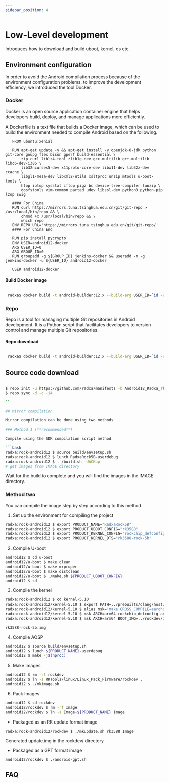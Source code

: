```yaml
---
sidebar_position: 4
---
```


# Low-Level development

Introduces how to download and build uboot, kernel, os etc.

## Environment configuration

In order to avoid the Android compilation process because of the environment configuration problems, to improve the development efficiency, we introduced the tool Docker.

### Docker

Docker is an open source application container engine that helps developers build, deploy, and manage applications more efficiently.

A Dockerfile is a text file that builds a Docker image, which can be used to build the environment needed to compile Android based on the following.

```
   FROM ubuntu:xenial

   RUN apt-get update -y && apt-get install -y openjdk-8-jdk python git-core gnupg flex bison gperf build-essential \
       zip curl liblz4-tool zlib1g-dev gcc-multilib g++-multilib libc6-dev-i386 \
       lib32ncurses5-dev x11proto-core-dev libx11-dev lib32z-dev ccache \
       libgl1-mesa-dev libxml2-utils xsltproc unzip mtools u-boot-tools \
       htop iotop sysstat iftop pigz bc device-tree-compiler lunzip \
       dosfstools vim-common parted udev libssl-dev python3 python-pip lzop swig

   #### For China
   RUN curl https://mirrors.tuna.tsinghua.edu.cn/git/git-repo > /usr/local/bin/repo && \
       chmod +x /usr/local/bin/repo && \
       which repo
   ENV REPO_URL='https://mirrors.tuna.tsinghua.edu.cn/git/git-repo/'
   #### For China End

   RUN pip install pycrypto
   ENV USER=android12-docker
   ARG USER_ID=0
   ARG GROUP_ID=0
   RUN groupadd -g ${GROUP_ID} jenkins-docker && useradd -m -g jenkins-docker -u ${USER_ID} android12-docker

   USER android12-docker

```

#### Build Docker Image

```bash

 radxa$ docker build -t android-builder:12.x --build-arg USER_ID=`id -u` --build-arg GROUP_ID=`id -g` $(which-dir-dockerfile-in)

```

### Repo

Repo is a tool for managing multiple Git repositories in Android development. It is a Python script that facilitates developers to version control and manage multiple Git repositories.

#### Repo download

```bash

 radxa$ docker build -t android-builder:12.x --build-arg USER_ID=`id -u` --build-arg GROUP_ID=`id -g` $(which-dir-dockerfile-in)

```

## Source code download

````bash

$ repo init -u https://github.com/radxa/manifests -b Android12_Radxa_rk14 -m rockchip-s-release.xml
$ repo sync -d -c -j4

``

## Mirror compilation

Mirror compilation can be done using two methods

### Method 1 (**recommended**)

Compile using the SDK compilation script method

```bash
radxa:rock-android12 $ source build/envsetup.sh
radxa:rock-android12 $ lunch RadxaRock5B-userdebug
radxa:rock-android12 $ . /build.sh -UACKup
# get images from IMAGE directory
````

Wait for the build to complete and you will find the images in the IMAGE directory.

### Method two

You can compile the image step by step according to this method

1. Set up the environment for compiling the project

```bash
radxa:rock-android12 $ export PRODUCT_NAME="RadxaRock5B"
radxa:rock-android12 $ export PRODUCT_UBOOT_CONFIG="rk3588"
radxa:rock-android12 $ export PRODUCT_KERNEL_CONFIG="rockchip_defconfig"
radxa:rock-android12 $ export PRODUCT_KERNEL_DTS="rk3588-rock-5b"
```

2. Compile U-boot

```bash
android12 $ cd u-boot
android12/u-boot $ make clean
android12/u-boot $ make mrproper
android12/u-boot $ make distclean
android12/u-boot $ ./make.sh ${PRODUCT_UBOOT_CONFIG}
android12 $ cd -
```

3. Compile the kernel

```bash
radxa:rock-android12 $ cd kernel-5.10
radxa:rock-android12/kernel-5.10 $ export PATH=../prebuilts/clang/host/linux-x86/clang-r416183b/bin:$PATH
radxa:rock-android12/kernel-5.10 $ alias msk='make CROSS_COMPILE=aarch64-linux-gnu- LLVM=1 LLVM_IAS=1'
radxa:rock-android12/kernel-5.10 $ msk ARCH=arm64 rockchip_defconfig android-11.config rock5b.config
radxa:rock-android12/kernel-5.10 $ msk ARCH=arm64 BOOT_IMG=../rockdev/Image-RadxaRock5B/boot.img rk3588-rock-5b.img

rk3588-rock-5b.img
```

4. Compile AOSP

```bash
android12 $ source build/envsetup.sh
android12 $ lunch ${PRODUCT_NAME}-userdebug
android12 $ make -j$(nproc)
```

5. Make Images

```bash
android12 $ rm -rf rockdev
android12 $ ln -s RKTools/linux/Linux_Pack_Firmware/rockdev .
android12 $ ./mkimage.sh
```

6. Pack Images

```bash
android12 $ cd rockdev
android12/rockdev $ rm -rf Image
android12/rockdev $ ln -s Image-${PRODUCT_NAME} Image
```

- Packaged as an RK update format image

```
radxa:rock-android12/rockdev $ ./mkupdate.sh rk3588 Image
```

Generated update.img in the rockdev/ directory

- Packaged as a GPT format image

```
android12/rockdev $ ./android-gpt.sh
```

## FAQ
